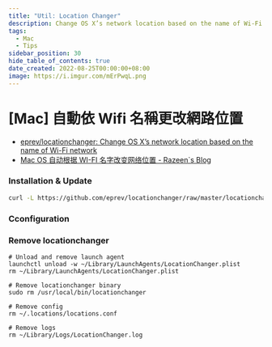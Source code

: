 ```yaml
---
title: "Util: Location Changer"
description: Change OS X’s network location based on the name of Wi-Fi network
tags:
  - Mac
  - Tips
sidebar_position: 30
hide_table_of_contents: true
date_created: 2022-08-25T00:00:00+08:00
image: https://i.imgur.com/mErPwqL.png
---
```


[Mac] 自動依 Wifi 名稱更改網路位置
=============================

- [eprev/locationchanger: Change OS X’s network location based on the name of Wi-Fi network](https://github.com/eprev/locationchanger/)  
- [Mac OS 自动根据 WI-FI 名字改变网络位置 - Razeen`s Blog]( https://razeen.me/posts/auto-change-network-location-base-on-name-of-wifi/)

### Installation & Update ###

```bash
curl -L https://github.com/eprev/locationchanger/raw/master/locationchanger.sh | bash
```


### Cconfiguration ###



### Remove locationchanger ### 

```
# Unload and remove launch agent
launchctl unload -w ~/Library/LaunchAgents/LocationChanger.plist
rm ~/Library/LaunchAgents/LocationChanger.plist

# Remove locationchanger binary
sudo rm /usr/local/bin/locationchanger

# Remove config
rm ~/.locations/locations.conf

# Remove logs
rm ~/Library/Logs/LocationChanger.log
```

